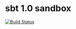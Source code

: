 # sbt 1.0 sandbox
[![Build Status](https://travis-ci.org/xuwei-k/sbt-1.0-sandbox.svg?branch=master)](https://travis-ci.org/xuwei-k/sbt-1.0-sandbox)
